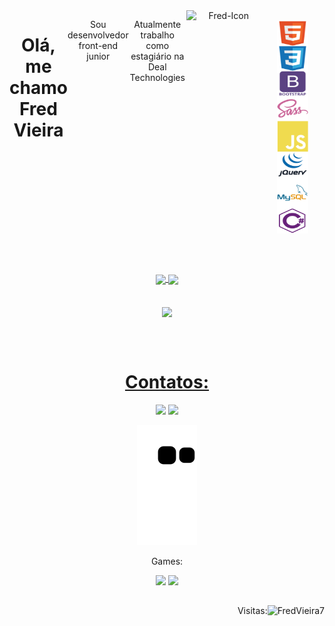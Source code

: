 <div align="center">
  <div style="display: flex; flex-direction:row; ">
   <h1 align="center">Olá, me chamo Fred Vieira</h1>
   <p align="center">Sou desenvolvedor front-end junior<p>
   <p align="center">Atualmente trabalho como estagiário na Deal Technologies</p>
   <img align="center" height="120" width="120" alt="Fred-Icon" src="https://cdn.discordapp.com/attachments/574373632982384660/863524162328592394/Perfil_Mo_-_icon.png">
   
   <div style="display: inline_block"><br>
      <img align="center" alt="Fred-HTML" height="40" width="50" src="https://raw.githubusercontent.com/devicons/devicon/master/icons/html5/html5-original.svg">
      <img align="center" alt="Fred-CSS" height="40" width="50" src="https://raw.githubusercontent.com/devicons/devicon/master/icons/css3/css3-original.svg">
      <img align="center" alt="Fred-BOOTSTRAP" height="40" width="50" src="https://github.com/devicons/devicon/blob/master/icons/bootstrap/bootstrap-plain-wordmark.svg">
      <img align="center" alt="Fred-SASS" height="40" width="50" src="https://github.com/devicons/devicon/blob/master/icons/sass/sass-original.svg">
      <img align="center" alt="Fred-JS" hheight="40" width="50" src="https://raw.githubusercontent.com/devicons/devicon/master/icons/javascript/javascript-plain.svg">
      <img align="center" alt="Fred-JQUERY" height="40" width="50" src="https://github.com/devicons/devicon/blob/master/icons/jquery/jquery-original-wordmark.svg">
      <img align="center" alt="Fred-MYSQL" hheight="40" width="50" src="https://github.com/devicons/devicon/blob/master/icons/mysql/mysql-original-wordmark.svg">
      <img align="center" alt="Fred-C#" height="40" width="50" src="https://github.com/devicons/devicon/blob/master/icons/csharp/csharp-line.svg">
   </div>
  </div>
</div>
 
 ##
 
 <br>
 <br>
 
 <div align="center">
  <a href="https://github.com/FredVieira7">
  <img height="150em" align="center" src="https://github-readme-stats.vercel.app/api?username=FredVieira7&show_icons=true&theme=synthwave&include_all_commits=true&count_private=true"/>
  <img height="150em" align="center" src="https://github-readme-stats.vercel.app/api/top-langs/?username=FredVieira7&layout=compact&langs_count=7&theme=synthwave"/>
</div>
  
  <br>
  <br>

<div align="center">
  <img src="https://github-readme-stats.vercel.app/api/wakatime?username=fredvieira7&layout=compact&langs_count=7&theme=synthwave" align="center" height="150em">  
</div>
  
<br><br>
   
<div align="center"> 
 <h1>Contatos:</h1>
  <a href = "mailto:fredvieira0709@gmail.com"><img src="https://img.shields.io/badge/-Gmail-%23333?style=for-the-badge&logo=gmail&logoColor=white" target="_blank"></a>
  <a href="https://www.linkedin.com/in/fredvieira7/" target="_blank">
  <img src="https://img.shields.io/badge/-LinkedIn-%230077B5?style=for-the-badge&logo=linkedin&logoColor=white" target="_blank"></a> 

  
  
  ![Snake animation](https://github.com/rafaballerini/rafaballerini/blob/output/github-contribution-grid-snake.svg)
</div>
 
 <div align="center">
  <p>Games:</p>
   <a href="https://www.twitch.tv/xobelisco" target="_blank"><img src="https://img.shields.io/badge/Twitch-9146FF?style=for-the-badge&logo=twitch&logoColor=white" target="_blank"></a>
  <a href="https://steamcommunity.com/id/xObelisco/" target="_blank"><img src="https://img.shields.io/badge/Steam-000000?style=for-the-badge&logo=steam&logoColor=white"></a>
 </div>
 
 ##

<div align="right">
 <p>Visitas: <img align="right" src="https://komarev.com/ghpvc/?username=FredVieira7&color=blue" alt="FredVieira7" /></p>
</div>
 
